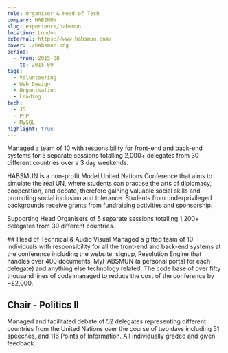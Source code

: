 ```yaml
---
role: Organiser & Head of Tech
company: HABSMUN
slug: experience/habsmun
location: London
external: https://www.habsmun.com/
cover: ./habsmun.png
period:
  - from: 2015-08
    to: 2015-09
tags:
  - Volunteering
  - Web Design
  - Organisation
  - Leading
tech:
  - JS
  - PHP
  - MySQL
highlight: true
---
```


Managed a team of 10 with responsibility for front-end and back-end systems for 5 separate sessions totalling 2,000+ delegates from 30 different countries over a 3 day weekends.

<!-- end -->

HABSMUN is a non-profit Model United Nations Conference that aims to simulate the real UN, where students can practise the arts of diplomacy, cooperation, and debate, therefore gaining valuable social skills and promoting social inclusion and tolerance. Students from underprivileged backgrounds receive grants from fundraising activities and sponsorship.

Supporting Head Organisers of 5 separate sessions totalling 1,200+ delegates from 30 different countries.

## Head of Technical & Audio Visual
Managed a gifted team of 10 individuals with responsibility for all the front-end and back-end systems at the conference including the website, signup, Resolution Engine that handles over 400 documents, MyHABSMUN (a personal portal for each delegate) and anything else technology related.
The code base of over fifty thousand lines of code managed to reduce the cost of the conference by ~£2,000.

## Chair - Politics II

Managed and facilitated debate of 52 delegates representing different countries from the United Nations over the course of two days including 51 speeches, and 116 Points of Information. All individually graded and given feedback.
